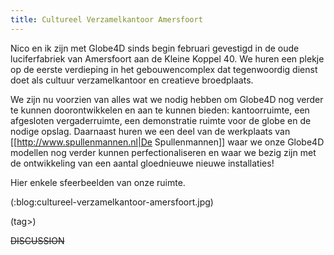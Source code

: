 ```yaml
---
title: Cultureel Verzamelkantoor Amersfoort
---
```

Nico en ik zijn met Globe4D sinds begin februari gevestigd in de oude luciferfabriek van Amersfoort aan de Kleine Koppel 40. We huren een plekje op de eerste verdieping in het gebouwencomplex dat tegenwoordig dienst doet als cultuur verzamelkantoor en creatieve broedplaats.

We zijn nu voorzien van alles wat we nodig hebben om Globe4D nog verder te kunnen doorontwikkelen en aan te kunnen bieden:  kantoorruimte, een afgesloten  vergaderruimte, een demonstratie ruimte voor de globe en de nodige opslag. Daarnaast huren we een deel van de werkplaats van [[http://www.spullenmannen.nl|De Spullenmannen]] waar we onze Globe4D modellen nog verder kunnen perfectionaliseren en waar we bezig zijn met de ontwikkeling van een aantal gloednieuwe nieuwe installaties!

Hier enkele sfeerbeelden van onze ruimte.

(:blog:cultureel-verzamelkantoor-amersfoort.jpg)



(tag>)


~~DISCUSSION~~
